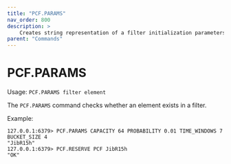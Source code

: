 ```yaml
---
title: "PCF.PARAMS"
nav_order: 800
description: >
    Creates string representation of a filter initialization parameters.
parent: "Commands"
---
```


# PCF.PARAMS

Usage: `PCF.PARAMS filter element`

The `PCF.PARAMS` command checks whether an element exists in a filter.

Example:
```
127.0.0.1:6379> PCF.PARAMS CAPACITY 64 PROBABILITY 0.01 TIME_WINDOWS 7 BUCKET_SIZE 4
"JibR15h"
127.0.0.1:6379> PCF.RESERVE PCF JibR15h
"OK"
```